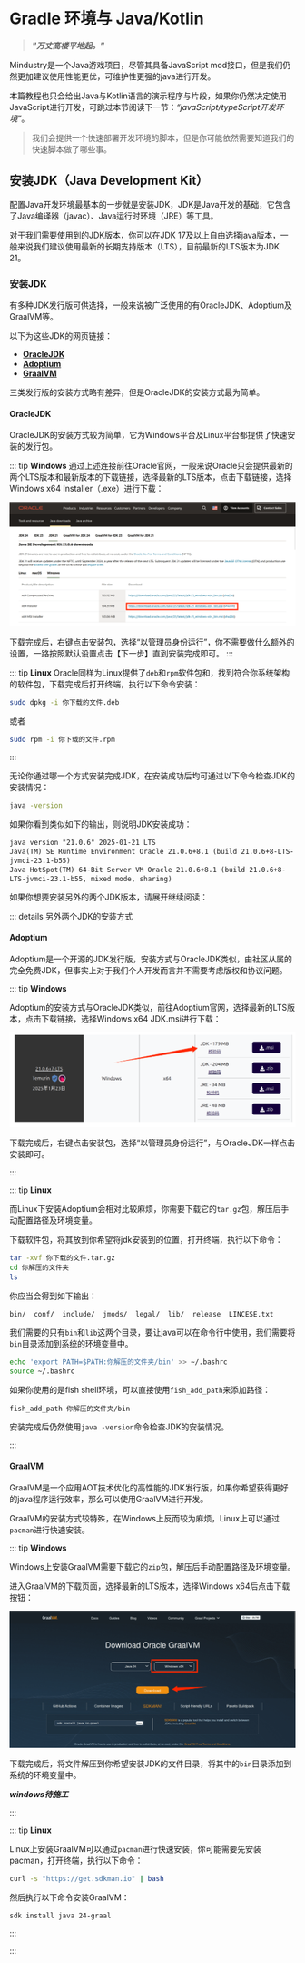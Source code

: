 # Gradle 环境与 Java/Kotlin

> ***"万丈高楼平地起。"***

Mindustry是一个Java游戏项目，尽管其具备JavaScript mod接口，但是我们仍然更加建议使用性能更优，可维护性更强的java进行开发。

本篇教程也只会给出Java与Kotlin语言的演示程序与片段，如果你仍然决定使用JavaScript进行开发，可跳过本节阅读下一节：*“javaScript/typeScript开发环境”*。

> 我们会提供一个快速部署开发环境的脚本，但是你可能依然需要知道我们的快速脚本做了哪些事。

## 安装JDK（Java Development Kit）

配置Java开发环境最基本的一步就是安装JDK，JDK是Java开发的基础，它包含了Java编译器（javac）、Java运行时环境（JRE）等工具。

对于我们需要使用到的JDK版本，你可以在JDK 17及以上自由选择java版本，一般来说我们建议使用最新的长期支持版本（LTS），目前最新的LTS版本为JDK 21。

### 安装JDK

有多种JDK发行版可供选择，一般来说被广泛使用的有OracleJDK、Adoptium及GraalVM等。

以下为这些JDK的网页链接：

- [**OracleJDK**](https://www.oracle.com/java/technologies/javase-jdk21-downloads.html)
- [**Adoptium**](https://adoptium.net/)
- [**GraalVM**](https://www.graalvm.org/)

三类发行版的安装方式略有差异，但是OracleJDK的安装方式最为简单。

#### OracleJDK

OracleJDK的安装方式较为简单，它为Windows平台及Linux平台都提供了快速安装的发行包。

::: tip **Windows**
通过上述连接前往Oracle官网，一般来说Oracle只会提供最新的两个LTS版本和最新版本的下载链接，选择最新的LTS版本，点击下载链接，选择Windows x64 Installer（.exe）进行下载：

![download-oracle](./imgs/download-oracle.png)

下载完成后，右键点击安装包，选择“以管理员身份运行”，你不需要做什么额外的设置，一路按照默认设置点击【下一步】直到安装完成即可。
:::

::: tip **Linux**
Oracle同样为Linux提供了`deb`和`rpm`软件包和，找到符合你系统架构的软件包，下载完成后打开终端，执行以下命令安装：

```bash
sudo dpkg -i 你下载的文件.deb
```

或者

```bash
sudo rpm -i 你下载的文件.rpm
```

:::

无论你通过哪一个方式安装完成JDK，在安装成功后均可通过以下命令检查JDK的安装情况：

```bash
java -version
```

如果你看到类似如下的输出，则说明JDK安装成功：

```
java version "21.0.6" 2025-01-21 LTS
Java(TM) SE Runtime Environment Oracle 21.0.6+8.1 (build 21.0.6+8-LTS-jvmci-23.1-b55)
Java HotSpot(TM) 64-Bit Server VM Oracle 21.0.6+8.1 (build 21.0.6+8-LTS-jvmci-23.1-b55, mixed mode, sharing)
```

如果你想要安装另外的两个JDK版本，请展开继续阅读：

::: details 另外两个JDK的安装方式

#### Adoptium

Adoptium是一个开源的JDK发行版，安装方式与OracleJDK类似，由社区从属的完全免费JDK，但事实上对于我们个人开发而言并不需要考虑版权和协议问题。

::: tip **Windows**

Adoptium的安装方式与OracleJDK类似，前往Adoptium官网，选择最新的LTS版本，点击下载链接，选择Windows x64 JDK.msi进行下载：

![download-adoptium](./imgs/download-adoptium.png)

下载完成后，右键点击安装包，选择“以管理员身份运行”，与OracleJDK一样点击安装即可。

:::

::: tip **Linux**

而Linux下安装Adoptium会相对比较麻烦，你需要下载它的`tar.gz`包，解压后手动配置路径及环境变量。

下载软件包，将其放到你希望将jdk安装到的位置，打开终端，执行以下命令：

```bash
tar -xvf 你下载的文件.tar.gz
cd 你解压的文件夹
ls
```

你应当会得到如下输出：

```
bin/  conf/  include/  jmods/  legal/  lib/  release  LINCESE.txt
```

我们需要的只有`bin`和`lib`这两个目录，要让java可以在命令行中使用，我们需要将`bin`目录添加到系统的环境变量中。

```bash
echo 'export PATH=$PATH:你解压的文件夹/bin' >> ~/.bashrc
source ~/.bashrc
```

如果你使用的是fish shell环境，可以直接使用`fish_add_path`来添加路径：

```fish
fish_add_path 你解压的文件夹/bin
```

安装完成后仍然使用`java -version`命令检查JDK的安装情况。

:::

#### GraalVM

GraalVM是一个应用AOT技术优化的高性能的JDK发行版，如果你希望获得更好的java程序运行效率，那么可以使用GraalVM进行开发。

GraalVM的安装方式较特殊，在Windows上反而较为麻烦，Linux上可以通过`pacman`进行快速安装。

::: tip **Windows**

Windows上安装GraalVM需要下载它的`zip`包，解压后手动配置路径及环境变量。

进入GraalVM的下载页面，选择最新的LTS版本，选择Windows x64后点击下载按钮：

![download-graalvm](./imgs/download-graal.png)

下载完成后，将文件解压到你希望安装JDK的文件目录，将其中的`bin`目录添加到系统的环境变量中。

***windows待施工***

:::

::: tip **Linux**

Linux上安装GraalVM可以通过`pacman`进行快速安装，你可能需要先安装pacman，打开终端，执行以下命令：

```bash
curl -s "https://get.sdkman.io" | bash
```

然后执行以下命令安装GraalVM：

```bash
sdk install java 24-graal
```

:::

:::